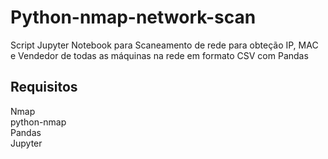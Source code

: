 # Python-nmap-network-scan
Script Jupyter Notebook para Scaneamento de rede para obteção IP, MAC e Vendedor de todas as máquinas na rede em formato CSV com Pandas    

## Requisitos
Nmap <br>
python-nmap <br>
Pandas <br>
Jupyter <br>

